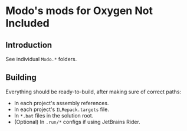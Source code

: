 # Modo's mods for Oxygen Not Included

## Introduction

See individual `Modo.*` folders. 

## Building

Everything should be ready-to-build, after making sure of correct paths:
* In each project's assembly references.
* In each project's `ILRepack.targets` file.
* In `*.bat` files in the solution root. 
* (Optional) In `.run/*` configs if using JetBrains Rider.